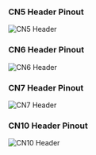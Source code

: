 ### CN5 Header Pinout
![CN5 Header](https://os.mbed.com/media/uploads/adustm/nucleo_f446re_arduino_right_2016_7_22.png)

### CN6 Header Pinout
![CN6 Header](https://os.mbed.com/media/uploads/adustm/nucleo_f446re_arduino_left_2016_7_22.png)

### CN7 Header Pinout
![CN7 Header](https://os.mbed.com/media/uploads/adustm/nucleo_f446re_morpho_left_2016_7_22.png)

### CN10 Header Pinout
![CN10 Header](https://os.mbed.com/media/uploads/adustm/nucleo_f446re_morpho_right_2016_7_22.png)